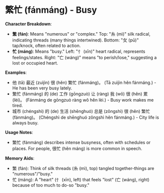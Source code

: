 # **繁忙 (fánmáng) - Busy**

**Character Breakdown**:  
- **繁 (fán)**: Means "numerous" or "complex." Top: "糸 (mì)" silk radical, indicating threads (many things intertwined). Bottom: "攵 (pū)" tap/knock, often related to action.  
- **忙 (máng)**: Means "busy." Left: "忄 (xīn)" heart radical, represents feelings/states. Right: "亡 (wáng)" means "to perish/lose," suggesting a lost or occupied heart.

**Examples**:  
- 他 (tā) 最近 (zuìjìn) 很 (hěn) 繁忙 (fánmáng)。 (Tā zuìjìn hěn fánmáng.) - He has been very busy lately.  
- 繁忙 (fánmáng) 的 (de) 工作 (gōngzuò) 让 (ràng) 我 (wǒ) 很 (hěn) 累 (lèi)。 (Fánmáng de gōngzuò ràng wǒ hěn lèi.) - Busy work makes me tired.  
- 城市 (chéngshì) 的 (de) 生活 (shēnghuó) 总是 (zǒngshì) 很 (hěn) 繁忙 (fánmáng)。 (Chéngshì de shēnghuó zǒngshì hěn fánmáng.) - City life is always busy.

**Usage Notes**:  
- 繁忙 (fánmáng) describes intense busyness, often with schedules or places. For people, 很忙 (hěn máng) is more common in speech.

**Memory Aids**:  
- 繁 (fán): Think of silk threads (糸 (mì), top) tangled together-things are "numerous"/"busy."  
- 忙 (máng): A "heart" (忄 (xīn), left) that feels "lost" (亡 (wáng), right) because of too much to do-so "busy."